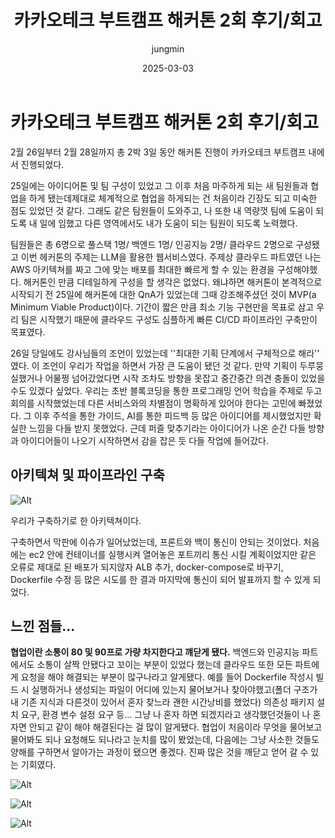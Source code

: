 ﻿---
title: '카카오테크 부트캠프 해커톤 2회 후기/회고'
author: jungmin
tags: [카테부, 해커톤, 클라우드 네이티브]
categories: [카테부 클라우드 네이티브, 카테부]
date: '2025-03-03'

---

# 카카오테크 부트캠프 해커톤 2회 후기/회고

2월 26일부터 2월 28일까지 총 2박 3일 동안 해커톤 진행이 카카오테크 부트캠프 내에서 진행되었다.

25일에는 아이디어톤 및 팀 구성이 있었고 그 이후 처음 마주하게 되는 새 팀원들과 협업을 하게 됐는데제대로 체계적으로 협업을 하게되는 건 처음이라 긴장도 되고 미숙한 점도 있었던 것 같다. 그래도 같은 팀원들이 도와주고, 나 또한 내 역량껏 팀에 도움이 되도록 내 일에 임했고 다른 영역에서도 내가 도움이 되는 팀원이 되도록 노력했다.

팀원들은 총 6명으로 풀스택 1명/ 백엔드 1명/ 인공지능 2명/ 클라우드 2명으로 구성됐고 이번 헤커톤의 주제는 LLM을 활용한 웹서비스였다. 주제상 클라우드 파트였던 나는 AWS 아키텍쳐를 짜고 그에 맞는 배포를 최대한 빠르게 할 수 있는 환경을 구성해야했다. 해커톤인 만큼 디테일하게 구성을 할 생각은 없었다. 왜냐하면 해커톤이 본격적으로 시작되기 전 25일에 해커톤에 대한 QnA가 있었는데 그때 강조해주셨던 것이 MVP(a Minimum Viable Product)이다. 기간이 짧은 만큼 최소 기능 구현만을 목표로 삼고 우리 팀은 시작했기 때문에 클라우드 구성도 심플하게 빠른 CI/CD 파이프라인 구축만이 목표였다.

26일 당일에도 강사님들의 조언이 있었는데 ''최대한 기획 단계에서 구체적으로 해라'' 였다. 이 조언이 우리가 작업을 하면서 가장 큰 도움이 됐던 것 같다. 만약 기획이 두루뭉실했거나 어물쩡 넘어갔었다면 시작 조차도 방향을 못잡고 중간중간 의견 충돌이 있었을 수도 있겠다 싶었다. 
우리는 초반 블록코딩을 통한 프로그래밍 언어 학습을 주제로 두고 회의를 시작했었는데 다른 서비스와의 차별점이 명확하게 있어야 한다는 고민에 빠졌었다. 그 이후 주석을 통한 가이드, AI를 통한 피드백 등 많은 아이디어를 제시했었지만 확실한 느낌을 다들 받지 못했었다. 근데 퍼즐 맞추기라는 아이디어가 나온 순간 다들 방향과 아이디어들이 나오기 시작하면서 감을 잡은 듯 다들 작업에 들어갔다.

## 아키텍쳐 및 파이프라인 구축

![Alt](file:////Users/ljm/Desktop/gitjungminb7/jungminb7.github.io/assets/img/hakathon/bridge_code_cloud.png)
 
 우리가 구축하기로 한 아키텍쳐이다.

구축하면서 막판에 이슈가 일어났었는데, 프론트와 백이 통신이 안되는 것이었다. 처음에는 ec2 안에 컨테이너를 실행시켜 열어놓은 포트끼리 통신 시킬 계획이었지만 같은 오류로 제대로 된 배포가 되지않자 ALB 추가, docker-compose로 바꾸기, Dockerfile 수정 등 많은 시도를 한 결과 마지막에 통신이 되어 발표까지 할 수 있게 되었다.


## 느낀 점들...

**협업이란 소통이 80 및 90프로 가량 차지한다고 꺠닫게 됐다.** 백엔드와 인공지능 파트에서도 소통이 살짝 안됐다고 꼬이는 부분이 있었다 했는데 클라우드 또한 모든 파트에게 요청을 해야 해결되는 부분이 많구나라고 알게됐다. 예를 들어 Dockerfile 작성시 빌드 시 실행하거나 생성되는 파일이 어디에 있는지 물어보거나 찾아야했고(폴더 구조가 내 기존 지식과 다른것이 있어서 혼자 찾느라 괜한 시간낭비를 했었다) 의존성 패키지 설치 요구, 환경 변수 설정 요구 등... 그냥 나 혼자 하면 되겠지라고 생각했던것들이 나 혼자면 안되고 같이 해야 해결된다는 걸 많이 알게됐다. 협업이 처음이라 무엇을 물어보고 물어봐도 되나 요청해도 되나라고 눈치를 많이 봤었는데, 다음에는 그냥 사소한 것들도  양해를 구하면서 알아가는 과정이 됐으면 좋겠다. 진짜 많은 것을 깨닫고 얻어 갈 수 있는 기회였다.

![Alt](file:///Users/ljm/Desktop/gitjungminb7/jungminb7.github.io/assets/img/hakathon/KakaoTalk_Photo_2025-03-03-16-58-56%20001.jpeg)

![Alt](file:///Users/ljm/Desktop/gitjungminb7/jungminb7.github.io/assets/img/hakathon/KakaoTalk_Photo_2025-03-03-16-58-56%20002.jpeg)

![Alt](file:///Users/ljm/Desktop/gitjungminb7/jungminb7.github.io/assets/img/hakathon/KakaoTalk_Photo_2025-03-03-16-58-57%20003.jpeg)

